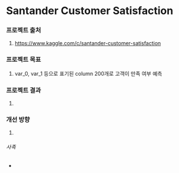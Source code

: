 # Santander Customer Satisfaction

### 프로젝트 출처
 1. https://www.kaggle.com/c/santander-customer-satisfaction

### 프로젝트 목표
 1. var_0, var_1 등으로 표기된 column 200개로 고객이 만족 여부 예측

### 프로젝트 결과
 1. 
 
### 개선 방향
 1. 

###### 사족
 - 
